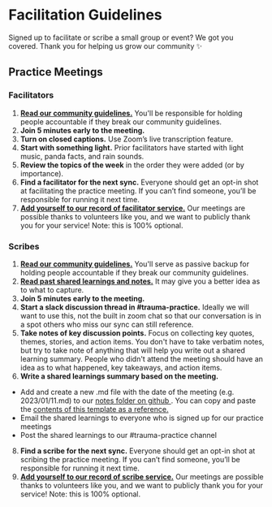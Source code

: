 # Facilitation Guidelines
Signed up to facilitate or scribe a small group or event? We got you covered. Thank you for helping us grow our community ✨

## Practice Meetings

### Facilitators
1. [**Read our community guidelines.**](https://github.com/department-of-veterans-affairs/va.gov-team/blob/master/teams/shared-support/trauma/community-guidelines.md) You'll be responsible for holding people accountable if they break our community guidelines. 
2. **Join 5 minutes early to the meeting.**
3. **Turn on closed captions.** Use Zoom’s live transcription feature.
5. **Start with something light.** Prior facilitators have started with light music, panda facts, and rain sounds.
6. **Review the topics of the week** in the order they were added (or by importance).
7. **Find a facilitator for the next sync.** Everyone should get an opt-in shot at facilitating the practice meeting. If you can’t find someone, you’ll be responsible for running it next time.
8. [**Add yourself to our record of facilitator service.**](https://github.com/department-of-veterans-affairs/va.gov-team/tree/master/teams/shared-support/trauma) Our meetings are possible thanks to volunteers like you, and we want to publicly thank you for your service! Note: this is 100% optional. 

### Scribes
1. [**Read our community guidelines.**](https://github.com/department-of-veterans-affairs/va.gov-team/blob/master/teams/shared-support/trauma/community-guidelines.md) You'll serve as passive backup for holding people accountable if they break our community guidelines.
2. [**Read past shared learnings and notes.**](https://github.com/department-of-veterans-affairs/va.gov-team/tree/master/teams/shared-support/trauma/notes) It may give you a better idea as to what to capture.
3. **Join 5 minutes early to the meeting.** 
4. **Start a slack discussion thread in #trauma-practice.** Ideally we will want to use this, not the built in zoom chat so that our conversation is in a spot others who miss our sync can still reference. 
5. **Take notes of key discussion points.** Focus on collecting key quotes, themes, stories, and action items. You don't have to take verbatim notes, but try to take note of anything that will help you write out a shared learning summary. People who didn't attend the meeting should have an idea as to what happened, key takeaways, and action items.
6. **Write a shared learnings summary based on the meeting.**
  - Add and create a new .md file with the date of the meeting (e.g. 2023/01/11.md) to our [notes folder on github ](https://github.com/department-of-veterans-affairs/va.gov-team/tree/master/teams/shared-support/trauma/notes). You can copy and paste the [contents of this template as a reference.](https://github.com/department-of-veterans-affairs/va.gov-team/blob/master/teams/shared-support/trauma/notes/YYYY-MM-DD.md)
  - Email the shared learnings to everyone who is signed up for our practice meetings
  - Post the shared learnings to our #trauma-practice channel
8. **Find a scribe for the next sync.** Everyone should get an opt-in shot at scribing the practice meeting. If you can’t find someone, you’ll be responsible for running it next time.
9. [**Add yourself to our record of scribe service.**](https://github.com/department-of-veterans-affairs/va.gov-team/tree/master/teams/shared-support/trauma) Our meetings are possible thanks to volunteers like you, and we want to publicly thank you for your service! Note: this is 100% optional. 
